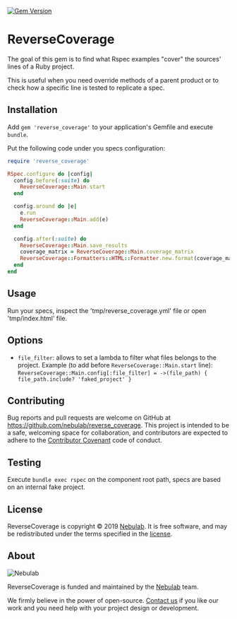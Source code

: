 [![Gem Version](https://badge.fury.io/rb/reverse_coverage.svg)](https://badge.fury.io/rb/reverse_coverage)

# ReverseCoverage

The goal of this gem is to find what Rspec examples "cover" the sources' lines of a Ruby project.

This is useful when you need override methods of a parent product or to check how a specific line is tested to replicate a spec.

## Installation

Add `gem 'reverse_coverage'` to your application's Gemfile and execute `bundle`.

Put the following code under you specs configuration:

```ruby
require 'reverse_coverage'

RSpec.configure do |config|
  config.before(:suite) do
    ReverseCoverage::Main.start
  end

  config.around do |e|
    e.run
    ReverseCoverage::Main.add(e)
  end

  config.after(:suite) do
    ReverseCoverage::Main.save_results
    coverage_matrix = ReverseCoverage::Main.coverage_matrix
    ReverseCoverage::Formatters::HTML::Formatter.new.format(coverage_matrix)
  end
end
```

## Usage

Run your specs, inspect the 'tmp/reverse_coverage.yml' file or open 'tmp/index.html' file.

## Options

- `file_filter`: allows to set a lambda to filter what files belongs to the project. Example (to add before `ReverseCoverage::Main.start` line): `ReverseCoverage::Main.config[:file_filter] = ->(file_path) { file_path.include? 'faked_project' }`

## Contributing

Bug reports and pull requests are welcome on GitHub at https://github.com/nebulab/reverse_coverage. This project is intended to be a safe, welcoming space for collaboration, and contributors are expected to adhere to the [Contributor Covenant](http://contributor-covenant.org) code of conduct.

## Testing

Execute `bundle exec rspec` on the component root path, specs are based on an internal fake project.

## License

ReverseCoverage is copyright © 2019 [Nebulab](http://nebulab.it/). It is free software, and may be redistributed under the terms specified in the [license](LICENSE.txt).

## About

![Nebulab](http://nebulab.it/assets/images/public/logo.svg)

ReverseCoverage is funded and maintained by the [Nebulab](http://nebulab.it/) team.

We firmly believe in the power of open-source. [Contact us](http://nebulab.it/contact-us/) if you like our work and you need help with your project design or development.
